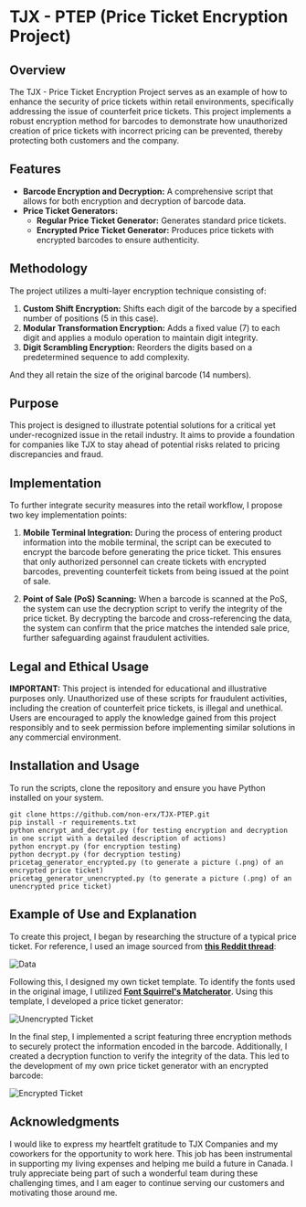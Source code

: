 # TJX - PTEP (Price Ticket Encryption Project)

## Overview
The TJX - Price Ticket Encryption Project serves as an example of how to enhance the security of price tickets within retail environments, specifically addressing the issue of counterfeit price tickets. This project implements a robust encryption method for barcodes to demonstrate how unauthorized creation of price tickets with incorrect pricing can be prevented, thereby protecting both customers and the company.

## Features
- **Barcode Encryption and Decryption:** A comprehensive script that allows for both encryption and decryption of barcode data.
- **Price Ticket Generators:**
  - **Regular Price Ticket Generator:** Generates standard price tickets.
  - **Encrypted Price Ticket Generator:** Produces price tickets with encrypted barcodes to ensure authenticity.

## Methodology
The project utilizes a multi-layer encryption technique consisting of:
1. **Custom Shift Encryption:** Shifts each digit of the barcode by a specified number of positions (5 in this case).
2. **Modular Transformation Encryption:** Adds a fixed value (7) to each digit and applies a modulo operation to maintain digit integrity.
3. **Digit Scrambling Encryption:** Reorders the digits based on a predetermined sequence to add complexity.

And they all retain the size of the original barcode (14 numbers).
## Purpose
This project is designed to illustrate potential solutions for a critical yet under-recognized issue in the retail industry. It aims to provide a foundation for companies like TJX to stay ahead of potential risks related to pricing discrepancies and fraud.

## Implementation

To further integrate security measures into the retail workflow, I propose two key implementation points:

1.  **Mobile Terminal Integration:** During the process of entering product information into the mobile terminal, the script can be executed to encrypt the barcode before generating the price ticket. This ensures that only authorized personnel can create tickets with encrypted barcodes, preventing counterfeit tickets from being issued at the point of sale.
    
2.  **Point of Sale (PoS) Scanning:** When a barcode is scanned at the PoS, the system can use the decryption script to verify the integrity of the price ticket. By decrypting the barcode and cross-referencing the data, the system can confirm that the price matches the intended sale price, further safeguarding against fraudulent activities.

## Legal and Ethical Usage
**IMPORTANT:** This project is intended for educational and illustrative purposes only. Unauthorized use of these scripts for fraudulent activities, including the creation of counterfeit price tickets, is illegal and unethical. Users are encouraged to apply the knowledge gained from this project responsibly and to seek permission before implementing similar solutions in any commercial environment.

## Installation and Usage
To run the scripts, clone the repository and ensure you have Python installed on your system.

```
git clone https://github.com/non-erx/TJX-PTEP.git
pip install -r requirements.txt
python encrypt_and_decrypt.py (for testing encryption and decryption in one script with a detailed description of actions)
python encrypt.py (for encryption testing)
python decrypt.py (for decryption testing)
pricetag_generator_encrypted.py (to generate a picture (.png) of an encrypted price ticket)
pricetag_generator_unencrypted.py (to generate a picture (.png) of an unencrypted price ticket)
```

## Example of Use and Explanation

To create this project, I began by researching the structure of a typical price ticket. For reference, I used an image sourced from **[this Reddit thread](https://www.reddit.com/media?url=https%3A%2F%2Fpreview.redd.it%2F3fb7z5dg0la31.jpg%3Fwidth%3D1080%26crop%3Dsmart%26auto%3Dwebp%26s%3D4b2edc922c81150eececa1445b33c4ec472986c5)**:

![Data](https://github.com/user-attachments/assets/33fd46f3-01b0-44fc-bd6d-f4d2d1aa04a0)

Following this, I designed my own ticket template. To identify the fonts used in the original image, I utilized **[Font Squirrel's Matcherator](https://www.fontsquirrel.com/matcherator)**. Using this template, I developed a price ticket generator:

![Unencrypted Ticket](https://github.com/user-attachments/assets/be6fa03d-a9d8-4b4d-8d96-09ace02065ac)


In the final step, I implemented a script featuring three encryption methods to securely protect the information encoded in the barcode. Additionally, I created a decryption function to verify the integrity of the data. This led to the development of my own price ticket generator with an encrypted barcode:

![Encrypted Ticket](https://github.com/user-attachments/assets/b8de8c45-6cf6-4f5d-9c74-b297f802664f)

## Acknowledgments

I would like to express my heartfelt gratitude to TJX Companies and my coworkers for the opportunity to work here. This job has been instrumental in supporting my living expenses and helping me build a future in Canada. I truly appreciate being part of such a wonderful team during these challenging times, and I am eager to continue serving our customers and motivating those around me.
 
